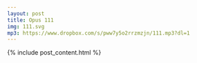 ```yaml
---
layout: post
title: Opus 111
img: 111.svg
mp3: https://www.dropbox.com/s/pww7y5o2rrzmzjn/111.mp3?dl=1
---
```


{% include post_content.html %}
